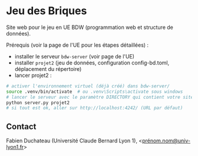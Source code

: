 # Jeu des Briques

Site web pour le jeu en UE BDW (programmation web et structure de données).

Prérequis (voir la page de l'UE pour les étapes détaillées) : 

- installer le serveur `bdw-server` (voir page de l'UE)
- installer `projet2` (jeu de données, configuration config-bd.toml, déplacement du répertoire)
- lancer projet2 :
```sh
# activer l'environnement virtuel (déjà créé) dans bdw-server/
source .venv/bin/activate  # ou .venv\Scripts\activate sous windows
# lancer le serveur avec le paramètre DIRECTORY qui contient votre site web
python server.py projet2
# si tout est ok, aller sur http://localhost:4242/ (URL par défaut)
```


## Contact

Fabien Duchateau (Université Claude Bernard Lyon 1), <prénom.nom@univ-lyon1.fr>

